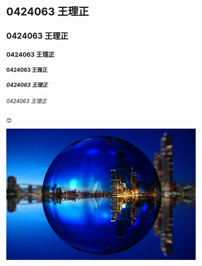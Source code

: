# 0424063 王理正
## 0424063 王理正
### 0424063 王理正
#### 0424063 王理正
##### 0424063 王理正
###### 0424063 王理正
:blush: 

![NKFUST](captivating-pic-of-rotterdam-in-a-bubble.jpg "123")
